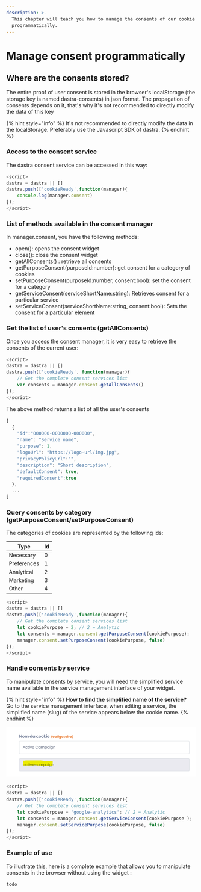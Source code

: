 ```yaml
---
description: >-
  This chapter will teach you how to manage the consents of our cookie widget
  programmatically.
---
```


# Manage consent programmatically

## Where are the consents stored?

The entire proof of user consent is stored in the browser's localStorage (the storage key is named dastra-consents) in json format. The propagation of consents depends on it, that's why it's not recommended to directly modify the data of this key

{% hint style="info" %}
It's not recommended to directly modify the data in the localStorage. Preferably use the Javascript SDK of dastra.
{% endhint %}

### Access to the consent service

The dastra consent service can be accessed in this way:

```javascript
<script>
dastra = dastra || []
dastra.push(['cookieReady',function(manager){
    console.log(manager.consent)
});
</script>
```

### List of methods available in the consent manager

In manager.consent, you have the following methods:

* open(): opens the consent widget&#x20;
* close(): close the consent widget&#x20;
* getAllConsents() : retrieve all consents&#x20;
* getPurposeConsent(purposeId:number): get consent for a category of cookies&#x20;
* setPurposeConsent(purposeId:number, consent:bool): set the consent for a category&#x20;
* getServiceConsent(serviceShortName:string): Retrieves consent for a particular service
* setServiceConsent(serviceShortName:string, consent:bool): Sets the consent for a particular element

### Get the list of user's consents (getAllConsents)

Once you access the consent manager, it is very easy to retrieve the consents of the current user:

```javascript
<script>
dastra = dastra || []
dastra.push(['cookieReady', function(manager){
    // Get the complete consent services list
    var consents = manager.consent.getAllConsents()
});
</script>
```

The above method returns a list of all the user's consents

```javascript
[
  {
    "id":"000000-0000000-000000",
    "name": "Service name",
    "purpose": 1,
    "logoUrl": "https://logo-url/img.jpg",
    "privacyPolicyUrl":"",
    "description": "Short description",
    "defaultConsent": true,
    "requiredConsent":true
  },
  ...
]
```

### Query consents by category (getPurposeConsent/setPurposeConsent)

The categories of cookies are represented by the following ids:

| Type        | Id |
| ----------- | -- |
| Necessary   | 0  |
| Preferences | 1  |
| Analytical  | 2  |
| Marketing   | 3  |
| Other       | 4  |

```javascript
<script>
dastra = dastra || []
dastra.push(['cookieReady',function(manager){
    // Get the complete consent services list
    let cookiePurpose = 2; // 2 = Analytic
    let consents = manager.consent.getPurposeConsent(cookiePurpose);
    manager.consent.setPurposeConsent(cookiePurpose, false)
});
</script>
```

### Handle consents by service

To manipulate consents by service, you will need the simplified service name available in the service management interface of your widget.

{% hint style="info" %}
**How to find the simplified name of the service?**\
Go to the service management interface, when editing a service, the simplified name (slug) of the service appears below the cookie name.
{% endhint %}

![Location of simplified cookie name](<../../../.gitbook/assets/image (218).png>)

```javascript
<script> 
dastra = dastra || []
dastra.push(['cookieReady',function(manager){
    // Get the complete consent services list
    let cookiePurpose = 'google-analytics'; // 2 = Analytic
    let consents = manager.consent.getServiceConsent(cookiePurpose );
    manager.consent.setServicePurpose(cookiePurpose, false)
});
</script>
```

### Example of use

To illustrate this, here is a complete example that allows you to manipulate consents in the browser without using the widget :



```javascript
todo
```

